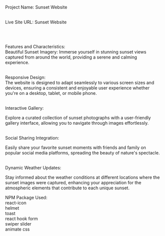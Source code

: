 Project Name: Sunset Website
<br>
<br>

Live Site URL: Sunset Website

<br>
<br>

Features and Characteristics:
<br>
Beautiful Sunset Imagery: Immerse yourself in stunning sunset views captured from around the world, providing a serene and calming experience. 
<br>
<br>

Responsive Design: 
<br>
The website is designed to adapt seamlessly to various screen sizes and devices, ensuring a consistent and enjoyable user experience whether you're on a desktop, tablet, or mobile phone.
<br>
<br>

Interactive Gallery:
<br>

 Explore a curated collection of sunset photographs with a user-friendly gallery interface, allowing you to navigate through images effortlessly.
 <br>
<br>

Social Sharing Integration: 
<br>

Easily share your favorite sunset moments with friends and family on popular social media platforms, spreading the beauty of nature's spectacle.
<br>
<br>

Dynamic Weather Updates: 
<br>

Stay informed about the weather conditions at different locations where the sunset images were captured, enhancing your appreciation for the atmospheric elements that contribute to each unique sunset.


NPM Package Used: 
<br>
react-icon
<br>
helmet
<br>
toast
<br>
react hook form
<br>
swiper slider
<br>
animate css